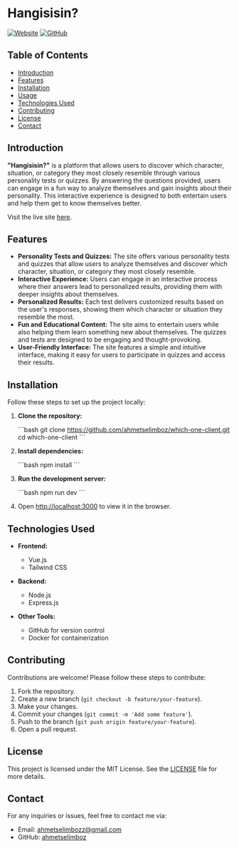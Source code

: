 
# Hangisisin?

[![Website](https://img.shields.io/website-up-down-green-red/https/hangisisin.ahmetselimboz.com.tr.svg)](https://hangisisin.ahmetselimboz.com.tr/)
[![GitHub](https://img.shields.io/github/license/ahmetselimboz/which-one-client)](https://github.com/ahmetselimboz/which-one-client/blob/main/LICENSE)

## Table of Contents
- [Introduction](#introduction)
- [Features](#features)
- [Installation](#installation)
- [Usage](#usage)
- [Technologies Used](#technologies-used)
- [Contributing](#contributing)
- [License](#license)
- [Contact](#contact)

## Introduction

**"Hangisisin?"** is a platform that allows users to discover which character, situation, or category they most closely resemble through various personality tests or quizzes. By answering the questions provided, users can engage in a fun way to analyze themselves and gain insights about their personality. This interactive experience is designed to both entertain users and help them get to know themselves better.

Visit the live site [here](https://hangisisin.ahmetselimboz.com.tr/).

## Features

- **Personality Tests and Quizzes:** The site offers various personality tests and quizzes that allow users to analyze themselves and discover which character, situation, or category they most closely resemble.
- **Interactive Experience:** Users can engage in an interactive process where their answers lead to personalized results, providing them with deeper insights about themselves.
- **Personalized Results:** Each test delivers customized results based on the user's responses, showing them which character or situation they resemble the most.
- **Fun and Educational Content:** The site aims to entertain users while also helping them learn something new about themselves. The quizzes and tests are designed to be engaging and thought-provoking.
- **User-Friendly Interface:** The site features a simple and intuitive interface, making it easy for users to participate in quizzes and access their results.


## Installation

Follow these steps to set up the project locally:

1. **Clone the repository:**

    \`\`\`bash
    git clone https://github.com/ahmetselimboz/which-one-client.git
    cd which-one-client
    \`\`\`

2. **Install dependencies:**

    \`\`\`bash
    npm install
    \`\`\`

3. **Run the development server:**

    \`\`\`bash
    npm run dev
    \`\`\`

4. Open [http://localhost:3000](http://localhost:3000) to view it in the browser.



## Technologies Used

- **Frontend:**
  - Vue.js
  - Tailwind CSS

- **Backend:**
  - Node.js
  - Express.js

- **Other Tools:**
  - GitHub for version control
  - Docker for containerization

## Contributing

Contributions are welcome! Please follow these steps to contribute:

1. Fork the repository.
2. Create a new branch (`git checkout -b feature/your-feature`).
3. Make your changes.
4. Commit your changes (`git commit -m 'Add some feature'`).
5. Push to the branch (`git push origin feature/your-feature`).
6. Open a pull request.

## License

This project is licensed under the MIT License. See the [LICENSE](https://github.com/ahmetselimboz/which-one-client/blob/main/LICENSE) file for more details.

## Contact

For any inquiries or issues, feel free to contact me via:

- Email: [ahmetselimbozz@gmail.com](mailto:ahmetselimbozz@gmail.com)
- GitHub: [ahmetselimboz](https://github.com/ahmetselimboz)
